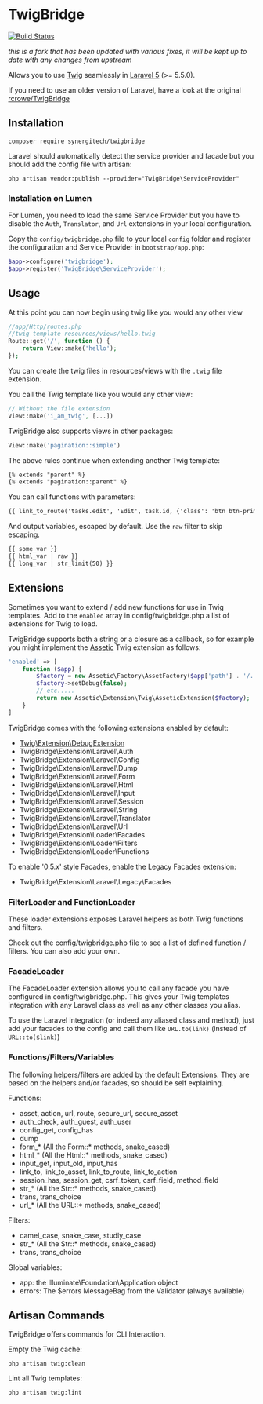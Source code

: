 # TwigBridge

[![Build Status](https://travis-ci.org/SynergiTech/TwigBridge.svg?branch=master)](https://travis-ci.org/SynergiTech/TwigBridge)

_this is a fork that has been updated with various fixes, it will be kept up to date with any changes from upstream_

Allows you to use [Twig](http://twig.sensiolabs.org/) seamlessly in [Laravel 5](http://laravel.com/) (>= 5.5.0).

If you need to use an older version of Laravel, have a look at the original [rcrowe/TwigBridge](https://github.com/rcrowe/TwigBridge)

## Installation

```
composer require synergitech/twigbridge
```

Laravel should automatically detect the service provider and facade but you should add the config file with artisan:

```
php artisan vendor:publish --provider="TwigBridge\ServiceProvider"
```

### Installation on Lumen

For Lumen, you need to load the same Service Provider but you have to disable the `Auth`, `Translator`, and `Url` extensions in your local configuration.

Copy the `config/twigbridge.php` file to your local `config` folder and register the configuration and Service Provider in `bootstrap/app.php`:

```php
$app->configure('twigbridge');
$app->register('TwigBridge\ServiceProvider');
```

## Usage

At this point you can now begin using twig like you would any other view

```php
//app/Http/routes.php
//twig template resources/views/hello.twig
Route::get('/', function () {
    return View::make('hello');
});
```

You can create the twig files in resources/views with the `.twig` file extension.

You call the Twig template like you would any other view:

```php
// Without the file extension
View::make('i_am_twig', [...])
```

TwigBridge also supports views in other packages:

```php
View::make('pagination::simple')
```

The above rules continue when extending another Twig template:

```html
{% extends "parent" %}
{% extends "pagination::parent" %}
```

You can call functions with parameters:

```html
{{ link_to_route('tasks.edit', 'Edit', task.id, {'class': 'btn btn-primary'}) }}
```

And output variables, escaped by default. Use the `raw` filter to skip escaping.

```html
{{ some_var }}
{{ html_var | raw }}
{{ long_var | str_limit(50) }}
```

## Extensions

Sometimes you want to extend / add new functions for use in Twig templates. Add to the `enabled` array in config/twigbridge.php a list of extensions for Twig to load.

TwigBridge supports both a string or a closure as a callback, so for example you might implement the [Assetic](https://github.com/kriswallsmith/assetic) Twig extension as follows:

```php
'enabled' => [
    function ($app) {
        $factory = new Assetic\Factory\AssetFactory($app['path'] . '/../some/path/');
        $factory->setDebug(false);
        // etc.....
        return new Assetic\Extension\Twig\AsseticExtension($factory);
    }
]
```

TwigBridge comes with the following extensions enabled by default:

- [Twig\Extension\DebugExtension](http://twig.sensiolabs.org/doc/extensions/debug.html)
- TwigBridge\Extension\Laravel\Auth
- TwigBridge\Extension\Laravel\Config
- TwigBridge\Extension\Laravel\Dump
- TwigBridge\Extension\Laravel\Form
- TwigBridge\Extension\Laravel\Html
- TwigBridge\Extension\Laravel\Input
- TwigBridge\Extension\Laravel\Session
- TwigBridge\Extension\Laravel\String
- TwigBridge\Extension\Laravel\Translator
- TwigBridge\Extension\Laravel\Url
- TwigBridge\Extension\Loader\Facades
- TwigBridge\Extension\Loader\Filters
- TwigBridge\Extension\Loader\Functions

To enable '0.5.x' style Facades, enable the Legacy Facades extension:
- TwigBridge\Extension\Laravel\Legacy\Facades


### FilterLoader and FunctionLoader

These loader extensions exposes Laravel helpers as both Twig functions and filters.

Check out the config/twigbridge.php file to see a list of defined function / filters. You can also add your own.

### FacadeLoader

The FacadeLoader extension allows you to call any facade you have configured in config/twigbridge.php. This gives your Twig templates integration with any Laravel class as well as any other classes you alias.

To use the Laravel integration (or indeed any aliased class and method), just add your facades to the config and call them like `URL.to(link)` (instead of `URL::to($link)`)

### Functions/Filters/Variables

The following helpers/filters are added by the default Extensions. They are based on the helpers and/or facades, so should be self explaining.

Functions:
 * asset, action, url, route, secure_url, secure_asset
 * auth_check, auth_guest, auth_user
 * config_get, config_has
 * dump
 * form_* (All the Form::* methods, snake_cased)
 * html_* (All the Html::* methods, snake_cased)
 * input_get, input_old, input_has
 * link_to, link_to_asset, link_to_route, link_to_action
 * session_has, session_get, csrf_token, csrf_field, method_field
 * str_* (All the Str::* methods, snake_cased)
 * trans, trans_choice
 * url_* (All the URL::* methods, snake_cased)

Filters:
 * camel_case, snake_case, studly_case
 * str_* (All the Str::* methods, snake_cased)
 * trans, trans_choice

Global variables:
 * app: the Illuminate\Foundation\Application object
 * errors: The $errors MessageBag from the Validator (always available)

## Artisan Commands

TwigBridge offers commands for CLI Interaction.

Empty the Twig cache:
```
php artisan twig:clean
```

Lint all Twig templates:
```
php artisan twig:lint
```
